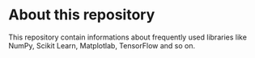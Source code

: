 # About this repository
This repository contain informations about frequently used libraries like NumPy, Scikit Learn, Matplotlab, TensorFlow and so on.
